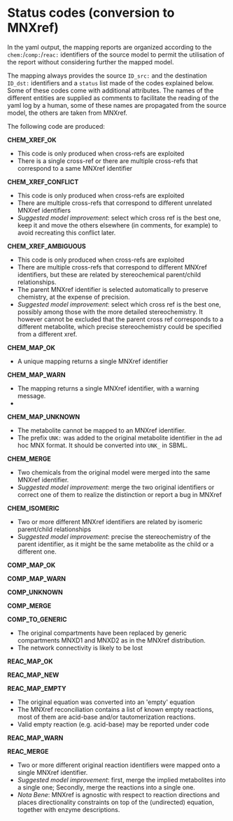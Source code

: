 # Status codes (conversion to MNXref)

In the yaml output, the mapping reports are organized according to the `chem:`/`comp:`/`reac:` identifiers of the source model to permit the utilisation of the report without considering further the mapped model.

The mapping always provides the source `ID_src:` and the destination `ID_dst:` identifiers and a `status` list made of the codes explained below. 
Some of these codes come with additional attributes. 
The names of the different entities are supplied as comments to facilitate the reading of the yaml log by a human, some of these names are propagated from the source model, the others are taken from MNXref.

The following code are produced:

**CHEM_XREF_OK** 

* This code is only produced when cross-refs are exploited
* There is a single cross-ref or there are multiple cross-refs that correspond to a same MNXref identifier

**CHEM_XREF_CONFLICT**

* This code is only produced when cross-refs are exploited
* There are multiple cross-refs that correspond to different unrelated MNXref identifiers
* _Suggested model improvement_: select which cross ref is the best one, keep it and move the others elsewhere (in comments, for example) to avoid recreating this conflict later.

**CHEM_XREF_AMBIGUOUS**

* This code is only produced when cross-refs are exploited
* There are multiple cross-refs that correspond to different MNXref identifiers, but these are related by stereochemical parent/child relationships.
* The parent MNXref identifier is selected automatically to preserve chemistry, at the expense of precision.
* _Suggested model improvement_: select which cross ref is the best one, possibly among those with the more detailed stereochemistry. It however cannot be excluded that the parent cross ref corresponds to a different metabolite, which precise stereochemistry could be specified from a different xref.

**CHEM_MAP_OK**

* A unique mapping returns a single MNXref identifier

**CHEM_MAP_WARN**

* The mapping returns a single MNXref identifier, with a warning message.
* 

**CHEM_MAP_UNKNOWN**

* The metabolite cannot be mapped to an MNXref identifier.
* The prefix `UNK:` was added to the original metabolite identifier in the ad hoc MNX format. It should be converted into `UNK_` in SBML.   

**CHEM_MERGE**

* Two chemicals from the original model were merged into the same MNXref identifier.
* _Suggested model improvement_: merge the two original identifiers or correct one of them to realize the distinction or report a bug in MNXref

**CHEM_ISOMERIC**

* Two or more different MNXref identifiers are related by isomeric parent/child relationships
* _Suggested model improvement_: precise the stereochemistry of the parent identifier, as it might be the same metabolite as the child or a different one.

**COMP_MAP_OK**

**COMP_MAP_WARN**

**COMP_UNKNOWN**

**COMP_MERGE**

**COMP_TO_GENERIC**

* The original compartments have been replaced by generic compartments MNXD1 and MNXD2 as in the MNXref distribution. 
* The network connectivity is likely to be lost

**REAC_MAP_OK**

**REAC_MAP_NEW**

**REAC_MAP_EMPTY**

* The original equation was converted into an 'empty' equation 
* The MNXref reconciliation contains a list of known empty reactions, most of them are acid-base and/or tautomerization reactions. 
* Valid empty reaction (e.g. acid-base) may be reported under code 

**REAC_MAP_WARN**

**REAC_MERGE**

* Two or more different original reaction identifiers were mapped onto a single MNXref identifier.
* _Suggested model improvement_: first, merge the implied metabolites into a single one; Secondly, merge the reactions into a single one.
* _Nota Bene_: MNXref is agnostic with respect to reaction directions and places directionality constraints on top of the (undirected) equation, together with enzyme descriptions.  

